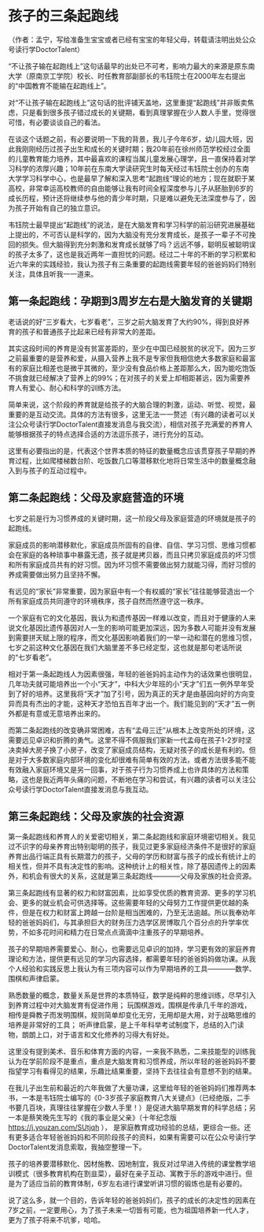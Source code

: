 # 孩子的三条起跑线

（作者：孟宁，写给准备生宝宝或者已经有宝宝的年轻父母，转载请注明出处公众号读行学DoctorTalent）

“不让孩子输在起跑线上”这句话最早的出处已不可考，影响力最大的来源是原东南大学（原南京工学院）校长、时任教育部副部长的韦钰院士在2000年左右提出的“中国教育不能输在起跑线上”。

对“不让孩子输在起跑线上”这句话的批评铺天盖地，这里重提“起跑线”并非贩卖焦虑，只是看到很多孩子错过成长的关键期，看到真理掌握在少人数人手里，觉得很可惜，有必要谈谈自己的看法。

在谈这个话题之前，有必要说明一下我的背景，我儿子今年6岁，幼儿园大班，因此我刚刚经历过孩子出生和成长的关键时期；我20年前在徐州师范学校经过全面的儿童教育能力培养，其中最喜欢的课程当属儿童发展心理学，且一直保持着对学习科学的浓厚兴趣；10年前在东南大学读研究生时每天经过韦钰院士创办的东南大学学习科学中心，也是最早了解和深入思考“起跑线”理论的地方；现在就职于某高校，非常幸运高校教师的自由能够让我有时间全程深度参与儿子从胚胎到6岁的成长历程，预计还将继续参与他的青少年时期，只是难以避免无法深度参与了，因为孩子开始有自己的独立意识。

韦钰院士最早提出“起跑线”的说法，是在大脑发育和学习科学的前沿研究进展基础上提出的，不可否认是科学的，因为大脑没有充分发育成长，是孩子一辈子不可挽回的损失。但大脑得到充分刺激和发育成长就够了吗？远远不够，聪明反被聪明误的孩子太多了，这也是我近两年一直担忧的问题。经过二十年的不断的学习积累和近六年来的实践经验，我认为孩子有三条重要的起跑线需要年轻的爸爸妈妈们特别关注，具体且听我一一道来。

## 第一条起跑线：孕期到3周岁左右是大脑发育的关键期

老话说的好“三岁看大，七岁看老”，三岁之前大脑发育了大约90%，得到良好养育的孩子和普通孩子比起来已经有非常大的差距。

其实这段时间的养育是没有贫富差距的，至少在中国已经脱贫的状况下。因为三岁之前最重要的是营养和爱，从摄入营养上我不是专家但我相信绝大多数家庭和最富有的家庭比相差也是微乎其微的，至少没有食品价格上差距那么大，因为能吃饱饭不挑食就已经解决了营养上的99%；在对孩子的关爱上却相距甚远，因为需要养育人有爱心、耐心和科学的训练方法。

简单来说，这个阶段的养育就是给孩子的大脑合理的刺激，运动、听觉、视觉，最重要的是互动交流。具体的方法有很多，这里无法一一赘述（有兴趣的读者可以关注公众号读行学DoctorTalent直接发消息与我交流），相信对孩子充满爱的养育人能够根据孩子的特点选择合适的方法逗乐孩子，进行充分的互动。

这里有必要指出的是，代表这个世界本质的特征的数量概念应该贯穿孩子早期的养育过程，比如爬楼梯数台阶、吃饭数几口等潜移默化地将日常生活中的数量概念融入到与孩子的互动过程中。

## 第二条起跑线：父母及家庭营造的环境

七岁之前是行为习惯养成的关键时期，这一阶段父母及家庭营造的环境就是孩子的起跑线。

家庭成员的影响潜移默化，家庭成员所固有的自律、自信、学习习惯、思维习惯都会在家庭的各种琐事中暴露无遗，孩子就是拷贝器，而且只拷贝家庭成员的坏习惯和所有家庭成员共有的好习惯。因为坏习惯不需要做出努力就能习得，而好习惯的养成需要做出努力且坚持不懈。

有远见的“家长”非常重要，因为家庭中有一个有权威的“家长”往往能够营造出一个所有家庭成员共同遵守的环境秩序，孩子自然而然遵守这一秩序。

一个家庭有它的文化基因，我认为和遗传基因一样难以改变，而且对于健康的人来说文化基因比遗传基因对人一生的影响可能更加深远，因为多数人可能并没有发展到需要拼天赋上限的程序，而文化基因影响着我们的一举一动和潜在的思维习惯，七岁之前这种文化基因在我们大脑里差不多已经定型，这也就是那句老话所说的“七岁看老”。

相对于第一条起跑线人为因素很强，年轻的爸爸妈妈主动作为的话效果也很明显，几年功夫就可能培养出一个小“天才”，中科大少年班的小“天才”们五一例外早年受到了好的培养。这里我将“天才”加了引号，因为真正的天才是由基因向好的方向变异而具有杰出的才能，这种天才恐怕五百年才出一个。我们能见到的“天才”五一例外都是有意或无意培养出来的。

而第二条起跑线的改变确非常困难，古有“孟母三迁”从根本上改变所处的环境，这需要远见卓识和折腾的勇气。这里不得不佩服我们家新一代孟母在孩子1-2岁时坚决卖掉大房子换了小房子，改变了家庭成员结构，无疑对孩子的成长是有利的。但是对于大多数家庭内部环境的变化却很难有简单有效的方法，或者方法很多能不能有效融入家庭环境又是另一回事，对于孩子行为习惯养成上也许具体的方法和策略，这也是我近两年头痛的问题，不断地在学习和尝试，有兴趣的读者可以关注公众号读行学DoctorTalent直接发消息与我互动。

## 第三条起跑线：父母及家族的社会资源

第一条起跑线和养育人的关爱密切相关，第二条起跑线和家庭环境密切相关。我见过不识字的母亲养育出特别聪明的孩子，我见过更多家庭经济条件不是很好的家庭养育出品行端正具有长期潜力的孩子，父母的学历和财富与孩子的成长有统计上的相关性，但并不具有决定性的影响。这种统计上的相关性，除了基因遗传上的因素外，和机会有很大的关系，这就是第三条起跑线————父母及家族的社会资源。

第三条起跑线有显著的权力和财富因素，比如享受优质的教育资源、更多的学习机会、更多的就业机会可供选择等。这些需要年轻的父母努力工作提供更优越的条件，但是在权力和财富上跨越一台阶是相当困难的，乃至无法逾越。所以我奉劝年轻的爸爸妈妈们，与其承担巨大的财务压力选学区房博取几个百分点的升学率优势，不如多花时间和精力在日常点点滴滴中注重孩子的早期培养。

孩子的早期培养需要爱心、耐心，也需要远见卓识的加持，学习更有效的家庭养育理论和方法，提供更有远见的学习内容选择，都需要年轻的爸爸妈妈做功课。从我个人经验和实践反思上我认为有三项内容可以作为早期培养的工具————数学、围棋和声律启蒙。

熟悉数量的概念，数量关系是世界的本质特征，数学是纯粹的思维训练，尽早引入到养育过程中对大脑发育有促进作用；
玩围棋游戏，围棋是传承几千年的游戏，相传是舜教子而发明围棋，规则简单却变化无穷，无用却是大用，对于战略思维的培养是非常好的工具；
听声律启蒙，是上千年科举考试制度下，总结的入门读物，朗朗上口，对于语言和文化修养的习得大有好处。

这里没有提到美术、音乐和体育方面的内容，一来我不熟悉，二来技能型的训练我认为在学前阶段不是重点，重点是大脑发育和习惯养成，所以年轻的爸爸妈妈不要指望学习有看得见的结果，乐趣比结果重要，坚持下去往往会有意想不到的结果。

在我儿子出生前和最近的六年我做了大量功课，这里给年轻的爸爸妈妈们推荐两本书，一本是韦钰院士编写的《0-3岁孩子家庭教育八大关键点》（已经绝版，二手书要几百块，真理往往掌握在少数人手里！）是促进大脑早期发育的科学总结；另一本是蔡笑晚先生写的《我的事业是父亲》（十年纪念版 https://j.youzan.com/SUtjqh ）， 是家庭教育成功经验的总结，更综合一些。还有更多适合年轻爸爸妈妈和不同阶段孩子的资料，如果有需要可以在公众号读行学DoctorTalent发消息索取，我抽空整理一下。

孩子的培养要潜移默化、因材施教、因地制宜，我反对过早进入传统的课堂教学培训模式（很多教育机构在割韭菜），最好在亲子互动、寓教于乐的游戏中进行。但是为了适应当前的教育体制，6岁左右进行课堂听讲习惯的锻炼也是有必要的。

说了这么多，就一个目的，告诉年轻的爸爸妈妈们，孩子的成长的决定性的因素在7岁之前，一定要用心，为了孩子未来一切皆有可能，也为祖国培养新一代人才，更为了孩子将来不坑爹，哈哈。
